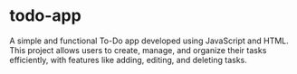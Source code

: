 # todo-app
A simple and functional To-Do app developed using JavaScript and HTML. This project allows users to create, manage, and organize their tasks efficiently, with features like adding, editing, and deleting tasks.
